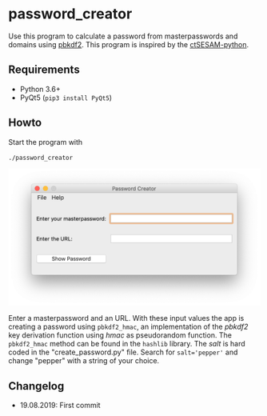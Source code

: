 # password_creator

Use this program to calculate a password from masterpasswords and domains using [pbkdf2](https://docs.python.org/3/library/hashlib.html#key-derivation). This program is inspired by the [ctSESAM-python](https://github.com/pinae/ctSESAM-python).

## Requirements

* Python 3.6+
* PyQt5 (`pip3 install PyQt5`)

## Howto

Start the program with

    ./password_creator

![](img/app_image.png "password_creator")

Enter a masterpassword and an URL. With these input values the app is creating a password using `pbkdf2_hmac`, an implementation of the *pbkdf2* key derivation function using *hmac* as pseudorandom function. The `pbkdf2_hmac` method can be found in the `hashlib` library. The *salt* is hard coded in the "create_password.py" file. Search for `salt='pepper'` and change "pepper" with a string of your choice.

## Changelog

* 19.08.2019: First commit

